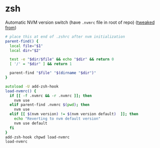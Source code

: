# zsh

Automatic NVM version switch (have `.nvmrc` file in root of repo) ([tweaked from](https://medium.com/@kinduff/automatic-version-switch-for-nvm-ff9e00ae67f3))

```zsh
# place this at end of .zshrc after nvm initialization
parent-find() {
  local file="$1"
  local dir="$2"

  test -e "$dir/$file" && echo "$dir" && return 0
  [ '/' = "$dir" ] && return 1

  parent-find "$file" "$(dirname "$dir")"
}

autoload -U add-zsh-hook
load-nvmrc() {
  if [[ -f .nvmrc && -r .nvmrc ]]; then
    nvm use
  elif parent-find .nvmrc $(pwd); then
    nvm use
  elif [[ $(nvm version) != $(nvm version default)  ]]; then
    echo "Reverting to nvm default version"
    nvm use default
  fi
}
add-zsh-hook chpwd load-nvmrc
load-nvmrc
```
